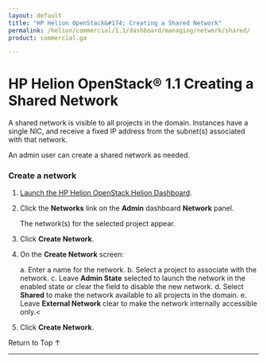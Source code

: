 ```yaml
---
layout: default
title: "HP Helion OpenStack&#174; Creating a Shared Network"
permalink: /helion/commercial/1.1/dashboard/managing/network/shared/
product: commercial.ga

---
```

<!--PUBLISHED-->

<script>

function PageRefresh {
onLoad="window.refresh"
}

PageRefresh();

</script>

<!--
<p style="font-size: small;"> <a href="/helion/commercial/1.1/ga1/install/">&#9664; PREV</a> | <a href="/helion/commercial/1.1/ga1/install-overview/">&#9650; UP</a> | <a href="/helion/commercial/1.1/ga1/">NEXT &#9654;</a></p> 
-->

# HP Helion OpenStack&#174; 1.1 Creating a Shared Network

A shared network is visible to all projects in the domain. Instances have a single NIC, and receive a fixed IP address from the subnet(s) associated with that network. 

An admin user can create a shared network as needed. 

### Create a network

1. [Launch the HP Helion OpenStack Helion Dashboard](/helion/openstack/1.1/dashboard/login/).

2. Click the **Networks** link on the **Admin** dashboard **Network** panel.

	The network(s) for the selected project appear. 

3. Click **Create Network**.

4. On the **Create Network** screen:

	a. Enter a name for the network.
	b. Select a project to associate with the network.
	c. Leave **Admin State** selected to launch the network in the enabled state or clear the field to disable the new network.
	d. Select **Shared** to make the network available to all projects in the domain.
	e. Leave **External Network** clear to make the network internally accessible only.<

5. Click **Create Network**.  

<p><a href="#top" style="padding:14px 0px 14px 0px; text-decoration: none;"> Return to Top &#8593; </a></p>

----
